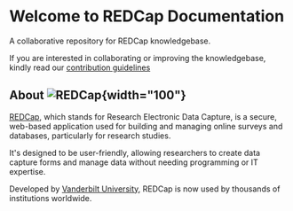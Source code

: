 # Welcome to REDCap Documentation

A collaborative repository for REDCap knowledgebase.

If you are interested in collaborating or improving the knowledgebase, kindly read our [contribution guidelines](CONTRIBUTION.md)

## About ![REDCap](https://projectredcap.org/wp-content/themes/rcap/images/redcap_logo_high_res_white_on_black.svg){width="100"}
[REDCap](https://project-redcap.org/), which stands for Research Electronic Data Capture, is a secure, web-based application used for building and managing online surveys and databases, particularly for research studies.

It's designed to be user-friendly, allowing researchers to create data capture forms and manage data without needing programming or IT expertise. 

Developed by [Vanderbilt University](https://www.vanderbilt.edu/), REDCap is now used by thousands of institutions worldwide.